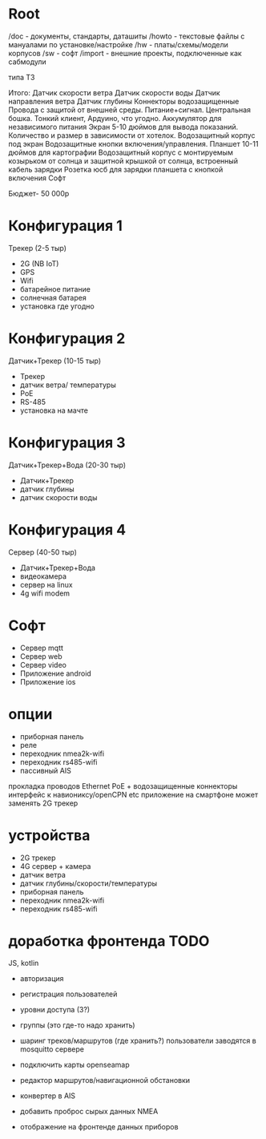 # Root
/doc - документы, стандарты, даташиты
/howto - текстовые файлы с мануалами по установке/настройке
/hw - платы/схемы/модели корпусов
/sw - софт
/import - внешние проекты, подключенные как сабмодули

типа ТЗ

Итого: 
Датчик скорости ветра
Датчик скорости воды
Датчик направления ветра
Датчик глубины
Коннекторы водозащищенные
Провода с защитой от внешней среды. Питание+сигнал.
Центральная бошка. Тонкий клиент, Ардуино, что угодно.
Аккумулятор для независимого питания
Экран 5-10 дюймов для вывода показаний. Количество и размер в зависимости от хотелок.
Водозащитный корпус под экран
Водозащитные кнопки включения/управления.
Планшет 10-11 дюймов для картографии
Водозащитный корпус с монтируемым козырьком от солнца и защитной крышкой от солнца, встроенный кабель зарядки
Розетка юсб для зарядки планшета с кнопкой включения
Софт

Бюджет- 50 000р

# Конфигурация 1
Трекер  (2-5 тыр)
- 2G (NB IoT)
- GPS
- Wifi
- батарейное питание
- солнечная батарея
- установка где угодно

# Конфигурация 2 
Датчик+Трекер (10-15 тыр)
- Трекер
- датчик ветра/ температуры
- PoE
- RS-485
- установка на мачте

# Конфигурация 3 
Датчик+Трекер+Вода (20-30 тыр)
- Датчик+Трекер
- датчик глубины
- датчик скорости воды

# Конфигурация 4 
Сервер (40-50 тыр)
- Датчик+Трекер+Вода
- видеокамера
- сервер на linux
- 4g wifi modem

# Софт
- Сервер mqtt
- Сервер web
- Сервер video
- Приложение android
- Приложение ios

# опции
- приборная панель
- реле
- переходник nmea2k-wifi
- переходник rs485-wifi
- пассивный AIS

прокладка проводов Ethernet PoE + водозащищенные коннекторы
интерфейс к навиониксу/openCPN etc
приложение на смартфоне может заменять 2G трекер

# устройства
- 2G трекер
- 4G сервер + камера
- датчик ветра
- датчик глубины/скорости/температуры
- приборная панель
- переходник nmea2k-wifi
- переходник rs485-wifi

# доработка фронтенда TODO
JS, kotlin
- авторизация 
- регистрация пользователей
- уровни доступа (3?)
- группы (это где-то надо хранить)
- шаринг треков/маршрутов (где хранить?)
пользователи заводятся в mosquitto сервере

- подключить карты openseamap
- редактор маршрутов/навигационной обстановки
- конвертер в AIS 
- добавить проброс сырых данных NMEA
- отображение на фронтенде данных приборов 








